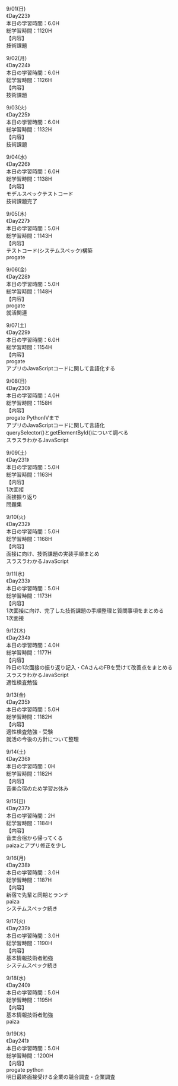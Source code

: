 9/01(日)<br>
《Day223》<br>
本日の学習時間：6.0H<br>
総学習時間：1120H<br>
【内容】<br>
技術課題<br>

9/02(月)<br>
《Day224》<br>
本日の学習時間：6.0H<br>
総学習時間：1126H<br>
【内容】<br>
技術課題<br>

9/03(火)<br>
《Day225》<br>
本日の学習時間：6.0H<br>
総学習時間：1132H<br>
【内容】<br>
技術課題<br>

9/04(水)<br>
《Day226》<br>
本日の学習時間：6.0H<br>
総学習時間：1138H<br>
【内容】<br>
モデルスペックテストコード<br>
技術課題完了<br>

9/05(木)<br>
《Day227》<br>
本日の学習時間：5.0H<br>
総学習時間：1143H<br>
【内容】<br>
テストコード(システムスペック)構築<br>
progate<br>

9/06(金)<br>
《Day228》<br>
本日の学習時間：5.0H<br>
総学習時間：1148H<br>
【内容】<br>
progate<br>
就活関連<br>

9/07(土)<br>
《Day229》<br>
本日の学習時間：6.0H<br>
総学習時間：1154H<br>
【内容】<br>
progate<br>
アプリのJavaScriptコードに関して言語化する<br>

9/08(日)<br>
《Day230》<br>
本日の学習時間：4.0H<br>
総学習時間：1158H<br>
【内容】<br>
progate PythonⅣまで<br>
アプリのJavaScriptコードに関して言語化<br>
querySelector()とgetElementById()について調べる<br>
スラスラわかるJavaScript<br>

9/09(土)<br>
《Day231》<br>
本日の学習時間：5.0H<br>
総学習時間：1163H<br>
【内容】<br>
1次面接<br>
面接振り返り<br>
問題集<br>

9/10(火)<br>
《Day232》<br>
本日の学習時間：5.0H<br>
総学習時間：1168H<br>
【内容】<br>
面接に向け、技術課題の実装手順まとめ<br>
スラスラわかるJavaScript<br>

9/11(水)<br>
《Day233》<br>
本日の学習時間：5.0H<br>
総学習時間：1173H<br>
【内容】<br>
1次面接に向け、完了した技術課題の手順整理と質問事項をまとめる<br>
1次面接<br>

9/12(木)<br>
《Day234》<br>
本日の学習時間：4.0H<br>
総学習時間：1177H<br>
【内容】<br>
昨日の1次面接の振り返り記入・CAさんのFBを受けて改善点をまとめる<br>
スラスラわかるJavaScript<br>
適性検査勉強<br>

9/13(金)<br>
《Day235》<br>
本日の学習時間：5.0H<br>
総学習時間：1182H<br>
【内容】<br>
適性検査勉強・受験<br>
就活の今後の方針について整理<br>

9/14(土)<br>
《Day236》<br>
本日の学習時間：0H<br>
総学習時間：1182H<br>
【内容】<br>
音楽合宿のため学習お休み<br>

9/15(日)<br>
《Day237》<br>
本日の学習時間：2H<br>
総学習時間：1184H<br>
【内容】<br>
音楽合宿から帰ってくる<br>
paizaとアプリ修正を少し<br>


9/16(月)<br>
《Day238》<br>
本日の学習時間：3.0H<br>
総学習時間：1187H<br>
【内容】<br>
新宿で先輩と同期とランチ<br>
paiza<br>
システムスペック続き<br>

9/17(火)<br>
《Day239》<br>
本日の学習時間：3.0H<br>
総学習時間：1190H<br>
【内容】<br>
基本情報技術者勉強<br>
システムスペック続き<br>

9/18(水)<br>
《Day240》<br>
本日の学習時間：5.0H<br>
総学習時間：1195H<br>
【内容】<br>
基本情報技術者勉強<br>
paiza<br>

9/19(木)<br>
《Day241》<br>
本日の学習時間：5.0H<br>
総学習時間：1200H<br>
【内容】<br>
progate python<br>
明日最終面接受ける企業の競合調査・企業調査<br>
